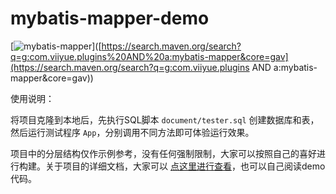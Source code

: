 # mybatis-mapper-demo
[![mybatis-mapper](https://img.shields.io/badge/mybatis--mapper-1.3.0-brightgreen)]([https://search.maven.org/search?q=g:com.viiyue.plugins%20AND%20a:mybatis-mapper&core=gav](https://search.maven.org/search?q=g:com.viiyue.plugins AND a:mybatis-mapper&core=gav)) 

使用说明：

将项目克隆到本地后，先执行SQL脚本 `document/tester.sql` 创建数据库和表，然后运行测试程序 `App`，分别调用不同方法即可体验运行效果。

项目中的分层结构仅作示例参考，没有任何强制限制，大家可以按照自己的喜好进行构建。关于项目的详细文档，大家可以 [点这里进行查看](https://github.com/tangxbai/mybatis-mapper#如何使用)，也可以自己阅读demo代码。


